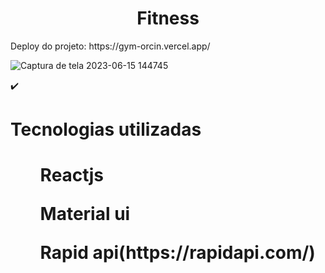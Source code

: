 <h1 align="center">Fitness</h1>
<p text-aling="center">Deploy do projeto: https://gym-orcin.vercel.app/</p>


![Captura de tela 2023-06-15 144745](https://github.com/JorgeluizAndrade/gym/assets/124687870/8b795c9a-c0cb-4885-996b-b7ac4f35ffa4)

✔️ <h1>Tecnologias utilizadas<h1/>
<ul>Reactjs</ul>
<ul>Material ui</ul>
<ul>Rapid api(https://rapidapi.com/)</ul>



